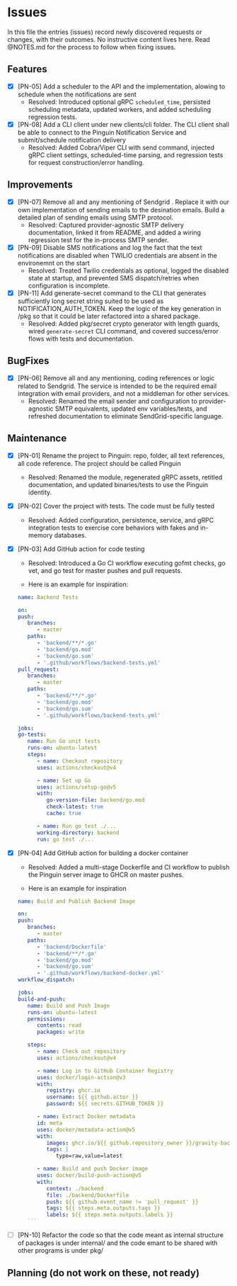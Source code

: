 # Issues

In this file the entries (issues) record newly discovered requests or changes, with their outcomes. No instructive content lives here. Read @NOTES.md for the process to follow when fixing issues.

## Features

- [x] [PN-05] Add a scheduler to the API and the implementation, alowing to schedule when the notifications are sent
  - Resolved: Introduced optional gRPC `scheduled_time`, persisted scheduling metadata, updated workers, and added scheduling regression tests.
- [x] [PN-08] Add a CLI client under new clients/cli folder. The CLI client shall be able to connect to the Pinguin Notification Service and submit/schedule notification delivery
  - Resolved: Added Cobra/Viper CLI with send command, injected gRPC client settings, scheduled-time parsing, and regression tests for request construction/error handling.

## Improvements

- [x] [PN-07] Remove all and any mentioning of Sendgrid . Replace it with our own implementation of sending emails to the desination emails. Build a detailed plan of sending emails using SMTP protocol.
  - Resolved: Captured provider-agnostic SMTP delivery documentation, linked it from README, and added a wiring regression test for the in-process SMTP sender.
- [x] [PN-09] Disable SMS notifications and log the fact that the text notifications are disabled when TWILIO credentials are absent in the environemnt on the start
  - Resolved: Treated Twilio credentials as optional, logged the disabled state at startup, and prevented SMS dispatch/retries when configuration is incomplete.
- [x] [PN-11] Add generate-secret command to the CLI that generates sufficiently long secret string suited to be used as NOTIFICATION_AUTH_TOKEN. Keep the logic of the key generation in /pkg so that it could be later refactored into a shared package.
  - Resolved: Added pkg/secret crypto generator with length guards, wired `generate-secret` CLI command, and covered success/error flows with tests and documentation.

## BugFixes

- [x] [PN-06] Remove all and any mentioning, coding references or logic related to Sendgrid. The service is intended to be the required email integration with email providers, and not a middleman for other services.
  - Resolved: Renamed the email sender and configuration to provider-agnostic SMTP equivalents, updated env variables/tests, and refreshed documentation to eliminate SendGrid-specific language.

## Maintenance

- [x] [PN-01] Rename the project to Pinguin: repo, folder, all text references, all code reference. The project should be called Pinguin
  - Resolved: Renamed the module, regenerated gRPC assets, retitled documentation, and updated binaries/tests to use the Pinguin identity.
- [x] [PN-02] Cover the project with tests. The code must be fully tested
  - Resolved: Added configuration, persistence, service, and gRPC integration tests to exercise core behaviors with fakes and in-memory databases.
- [x] [PN-03] Add GitHub action for code testing
  - Resolved: Introduced a Go CI workflow executing gofmt checks, go vet, and go test for master pushes and pull requests.

  - Here is an example for inspiration:

  ```yaml
  name: Backend Tests

  on:
  push:
     branches:
        - master
     paths:
        - 'backend/**/*.go'
        - 'backend/go.mod'
        - 'backend/go.sum'
        - '.github/workflows/backend-tests.yml'
  pull_request:
     branches:
        - master
     paths:
        - 'backend/**/*.go'
        - 'backend/go.mod'
        - 'backend/go.sum'
        - '.github/workflows/backend-tests.yml'

  jobs:
  go-tests:
     name: Run Go unit tests
     runs-on: ubuntu-latest
     steps:
        - name: Checkout repository
        uses: actions/checkout@v4

        - name: Set up Go
        uses: actions/setup-go@v5
        with:
           go-version-file: backend/go.mod
           check-latest: true
           cache: true

        - name: Run go test ./...
        working-directory: backend
        run: go test ./...

  ```

- [x] [PN-04] Add GitHub action for building a docker container
  - Resolved: Added a multi-stage Dockerfile and CI workflow to publish the Pinguin server image to GHCR on master pushes.

  - Here is an example for inspiration

  ````yaml
  name: Build and Publish Backend Image

  on:
  push:
     branches:
        - master
     paths:
        - 'backend/Dockerfile'
        - 'backend/**/*.go'
        - 'backend/go.mod'
        - 'backend/go.sum'
        - '.github/workflows/backend-docker.yml'
  workflow_dispatch:

  jobs:
  build-and-push:
     name: Build and Push Image
     runs-on: ubuntu-latest
     permissions:
        contents: read
        packages: write

     steps:
        - name: Check out repository
        uses: actions/checkout@v4

        - name: Log in to GitHub Container Registry
        uses: docker/login-action@v3
        with:
           registry: ghcr.io
           username: ${{ github.actor }}
           password: ${{ secrets.GITHUB_TOKEN }}

        - name: Extract Docker metadata
        id: meta
        uses: docker/metadata-action@v5
        with:
           images: ghcr.io/${{ github.repository_owner }}/gravity-backend
           tags: |
              type=raw,value=latest

        - name: Build and push Docker image
        uses: docker/build-push-action@v5
        with:
           context: ./backend
           file: ./backend/Dockerfile
           push: ${{ github.event_name != 'pull_request' }}
           tags: ${{ steps.meta.outputs.tags }}
           labels: ${{ steps.meta.outputs.labels }}
     ```
  ````

- [ ] [PN-10] Refactor the code so that the code meant as internal structure of packages is under internal/ and the code emant to be shared with other programs is under pkg/

## Planning (do not work on these, not ready)
